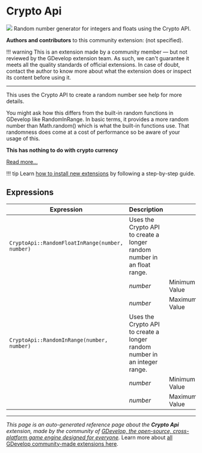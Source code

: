 # Crypto Api

<img src="https://asset-resources.gdevelop.io/public-resources/Icons/fac7ecb74ef7da92ab59c3e431fb9587c105c2889a41cfac489135c0eb4643d1_shield-key.svg" class="extension-icon"></img>
Random number generator for integers and floats using the Crypto API.

**Authors and contributors** to this community extension: (not specified).

!!! warning
    This is an extension made by a community member — but not reviewed
    by the GDevelop extension team. As such, we can't guarantee it
    meets all the quality standards of official extensions. In case of
    doubt, contact the author to know more about what the extension
    does or inspect its content before using it.

---

This uses the Crypto API to create a random number see help for more details. 

You might ask how this differs from the built-in random functions in GDevelop like RandomInRange. In basic terms, it provides a more random number than Math.random() which is what the built-in functions use.
That randomness does come at a cost of performance so be aware of your usage of this. 


**This has nothing to do with crypto currency**

[Read more...](https://developer.mozilla.org/en-US/docs/Web/API/Crypto/getRandomValues)

!!! tip
    Learn [how to install new extensions](/gdevelop5/extensions/search) by following a step-by-step guide.

## Expressions

| Expression | Description |  |
|-----|-----|-----|
| `CryptoApi::RandomFloatInRange(number, number)` | Uses the Crypto API to create a longer random number in an float range. ||
| | _number_ | Minimum Value  |
| | _number_ | Maximum Value  |
| `CryptoApi::RandomInRange(number, number)` | Uses the Crypto API to create a longer random number in an integer range. ||
| | _number_ | Minimum Value  |
| | _number_ | Maximum Value  |

---

*This page is an auto-generated reference page about the **Crypto Api** extension, made by the community of [GDevelop, the open-source, cross-platform game engine designed for everyone](https://gdevelop.io/).* Learn more about [all GDevelop community-made extensions here](/gdevelop5/extensions).